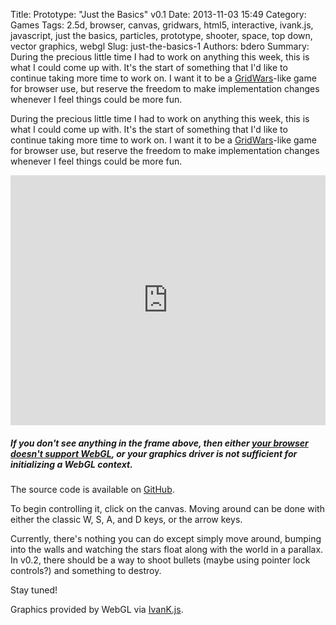 Title: Prototype: "Just the Basics" v0.1
Date: 2013-11-03 15:49
Category: Games
Tags: 2.5d, browser, canvas, gridwars, html5, interactive, ivank.js, javascript, just the basics, particles, prototype, shooter, space, top down, vector graphics, webgl
Slug: just-the-basics-1
Authors: bdero
Summary: During the precious little time I had to work on anything this week, this is what I could come up with. It's the start of something that I'd like to continue taking more time to work on. I want it to be a <a href="http://maxgames.googlecode.com/svn/trunk/vectorzone/" title="GridWars source code" target="_blank">GridWars</a>-like game for browser use, but reserve the freedom to make implementation changes whenever I feel things could be more fun.

During the precious little time I had to work on anything this week, this is what I could come up with. It's the start of something that I'd like to continue taking more time to work on. I want it to be a <a href="http://maxgames.googlecode.com/svn/trunk/vectorzone/" title="GridWars source code" target="_blank">GridWars</a>-like game for browser use, but reserve the freedom to make implementation changes whenever I feel things could be more fun.

<iframe src="http://bdero.me/jtb-releases/v0.1/" height="400" width="100%" frameborder="no"></iframe><h5><strong>If you don't see anything in the frame above, then either <a title="Check if your browser supports WebGL" href="http://get.webgl.org/" target="_blank">your browser doesn't support WebGL</a>, or your graphics driver is not sufficient for initializing a WebGL context.</strong></h5>
The source code is available on <a title="Just the Basics v0.1 source code" href="https://github.com/bdero/just-the-basics/tree/v0.1" target="_blank">GitHub</a>.

To begin controlling it, click on the canvas. Moving around can be done with either the classic W, S, A, and D keys, or the arrow keys.

Currently, there's nothing you can do except simply move around, bumping into the walls and watching the stars float along with the world in a parallax. In v0.2, there should be a way to shoot bullets (maybe using pointer lock controls?) and something to destroy.

Stay tuned!

Graphics provided by WebGL via <a href="http://lib.ivank.net/" target="_blank">IvanK.js</a>.
